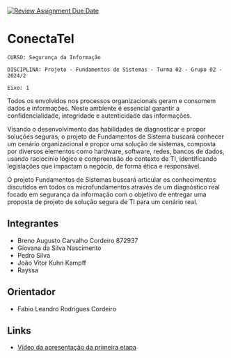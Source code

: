 [![Review Assignment Due Date](https://classroom.github.com/assets/deadline-readme-button-22041afd0340ce965d47ae6ef1cefeee28c7c493a6346c4f15d667ab976d596c.svg)](https://classroom.github.com/a/m98LfJT-)
# ConectaTel

`CURSO: Segurança da Informação`

`DISCIPLINA: Projeto - Fundamentos de Sistemas - Turma 02 - Grupo 02 - 2024/2`

`Eixo: 1`

Todos os envolvidos nos processos organizacionais geram e consomem dados e informações. Neste ambiente é essencial garantir a confidencialidade, integridade e autenticidade das informações.

Visando o desenvolvimento das habilidades de diagnosticar e propor soluções seguras, o projeto de Fundamentos de Sistema buscará conhecer um cenário organizacional e propor uma solução de sistemas, composta por diversos elementos como hardware, software, redes, bancos de dados, usando raciocínio lógico e compreensão do contexto de TI, identificando legislações que impactam o negócio, de forma ética e responsável.

O projeto Fundamentos de Sistemas buscará articular os conhecimentos discutidos em todos os microfundamentos através de um diagnóstico real focado em segurança da informação com o objetivo de entregar uma proposta de projeto de solução segura de TI para um cenário real.

## Integrantes

* Breno Augusto Carvalho Cordeiro 872937
* Giovana da Silva Nascimento 
* Pedro Silva
* João Vitor Kuhn Kampff
* Rayssa

## Orientador

* Fabio Leandro Rodrigues Cordeiro

## Links

* [Vídeo da apresentação da primeira etapa](https://drive.google.com/file/d/1FGMQ4YdxD6i42BFHLDcj20fOgglwwIz4/view?usp=drive_link)


